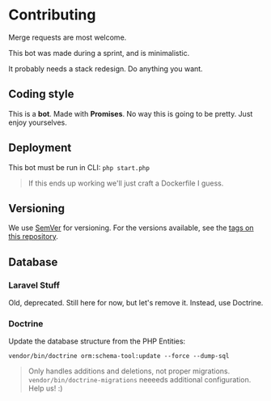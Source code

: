 # Contributing

Merge requests are most welcome.

This bot was made during a sprint, and is minimalistic.

It probably needs a stack redesign.  Do anything you want.


## Coding style

This is a **bot**.  Made with **Promises**.  No way this is going to be pretty.
Just enjoy yourselves.


## Deployment

This bot must be run in CLI: `php start.php`

> If this ends up working we'll just craft a Dockerfile I guess.


## Versioning

We use [SemVer](http://semver.org/) for versioning. For the versions available, see the 
[tags on this repository](https://github.com/JABirchall/NimdaDiscord/tags). 


## Database

### Laravel Stuff

Old, deprecated.  Still here for now, but let's remove it.
Instead, use Doctrine.

### Doctrine

Update the database structure from the PHP Entities:

    vendor/bin/doctrine orm:schema-tool:update --force --dump-sql

> Only handles additions and deletions, not proper migrations.
> `vendor/bin/doctrine-migrations` neeeeds additional configuration.  Help us! :)
